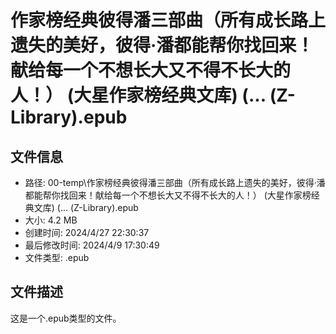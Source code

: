 ﻿# 作家榜经典彼得潘三部曲（所有成长路上遗失的美好，彼得·潘都能帮你找回来！献给每一个不想长大又不得不长大的人！） (大星作家榜经典文库) (... (Z-Library).epub

## 文件信息
- 路径: 00-temp\作家榜经典彼得潘三部曲（所有成长路上遗失的美好，彼得·潘都能帮你找回来！献给每一个不想长大又不得不长大的人！） (大星作家榜经典文库) (... (Z-Library).epub
- 大小: 4.2 MB
- 创建时间: 2024/4/27 22:30:37
- 最后修改时间: 2024/4/9 17:30:49
- 文件类型: .epub

## 文件描述
这是一个.epub类型的文件。

